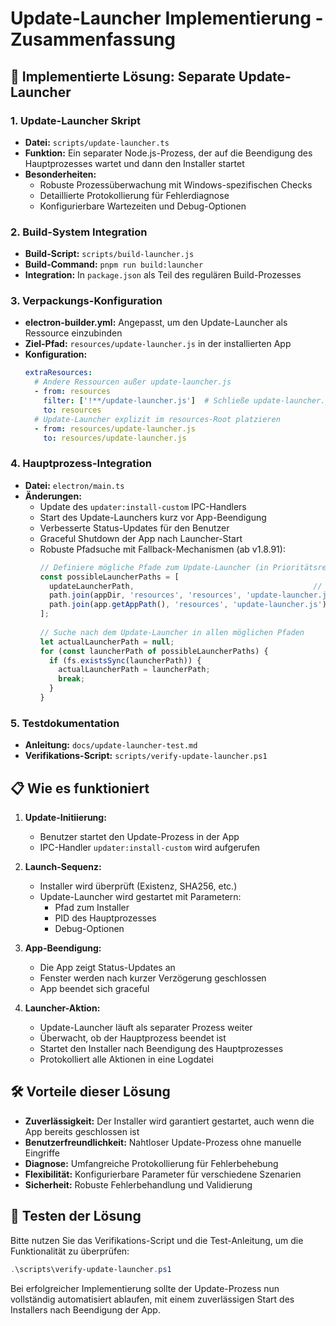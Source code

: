 # Update-Launcher Implementierung - Zusammenfassung

## 🚀 Implementierte Lösung: Separate Update-Launcher

### 1. Update-Launcher Skript
- **Datei:** `scripts/update-launcher.ts`
- **Funktion:** Ein separater Node.js-Prozess, der auf die Beendigung des Hauptprozesses wartet und dann den Installer startet
- **Besonderheiten:**
  - Robuste Prozessüberwachung mit Windows-spezifischen Checks
  - Detaillierte Protokollierung für Fehlerdiagnose
  - Konfigurierbare Wartezeiten und Debug-Optionen

### 2. Build-System Integration
- **Build-Script:** `scripts/build-launcher.js`
- **Build-Command:** `pnpm run build:launcher`
- **Integration:** In `package.json` als Teil des regulären Build-Prozesses

### 3. Verpackungs-Konfiguration
- **electron-builder.yml:** Angepasst, um den Update-Launcher als Ressource einzubinden
- **Ziel-Pfad:** `resources/update-launcher.js` in der installierten App
- **Konfiguration:**
  ```yaml
  extraResources:
    # Andere Ressourcen außer update-launcher.js
    - from: resources
      filter: ['!**/update-launcher.js']  # Schließe update-launcher.js aus
      to: resources
    # Update-Launcher explizit im resources-Root platzieren
    - from: resources/update-launcher.js
      to: resources/update-launcher.js
  ```

### 4. Hauptprozess-Integration
- **Datei:** `electron/main.ts`
- **Änderungen:**
  - Update des `updater:install-custom` IPC-Handlers
  - Start des Update-Launchers kurz vor App-Beendigung
  - Verbesserte Status-Updates für den Benutzer
  - Graceful Shutdown der App nach Launcher-Start
  - Robuste Pfadsuche mit Fallback-Mechanismen (ab v1.8.91):
    ```javascript
    // Definiere mögliche Pfade zum Update-Launcher (in Prioritätsreihenfolge)
    const possibleLauncherPaths = [
      updateLauncherPath,                                        // Primärer Pfad
      path.join(appDir, 'resources', 'resources', 'update-launcher.js'), // Legacy-Fallback
      path.join(app.getAppPath(), 'resources', 'update-launcher.js')     // ASAR-Fallback
    ];
      
    // Suche nach dem Update-Launcher in allen möglichen Pfaden
    let actualLauncherPath = null;
    for (const launcherPath of possibleLauncherPaths) {
      if (fs.existsSync(launcherPath)) {
        actualLauncherPath = launcherPath;
        break;
      }
    }
    ```

### 5. Testdokumentation
- **Anleitung:** `docs/update-launcher-test.md`
- **Verifikations-Script:** `scripts/verify-update-launcher.ps1`

## 📋 Wie es funktioniert

1. **Update-Initiierung:**
   - Benutzer startet den Update-Prozess in der App
   - IPC-Handler `updater:install-custom` wird aufgerufen

2. **Launch-Sequenz:**
   - Installer wird überprüft (Existenz, SHA256, etc.)
   - Update-Launcher wird gestartet mit Parametern:
     - Pfad zum Installer
     - PID des Hauptprozesses
     - Debug-Optionen

3. **App-Beendigung:**
   - Die App zeigt Status-Updates an
   - Fenster werden nach kurzer Verzögerung geschlossen
   - App beendet sich graceful

4. **Launcher-Aktion:**
   - Update-Launcher läuft als separater Prozess weiter
   - Überwacht, ob der Hauptprozess beendet ist
   - Startet den Installer nach Beendigung des Hauptprozesses
   - Protokolliert alle Aktionen in eine Logdatei

## 🛠️ Vorteile dieser Lösung

- **Zuverlässigkeit:** Der Installer wird garantiert gestartet, auch wenn die App bereits geschlossen ist
- **Benutzerfreundlichkeit:** Nahtloser Update-Prozess ohne manuelle Eingriffe
- **Diagnose:** Umfangreiche Protokollierung für Fehlerbehebung
- **Flexibilität:** Konfigurierbare Parameter für verschiedene Szenarien
- **Sicherheit:** Robuste Fehlerbehandlung und Validierung

## 🧪 Testen der Lösung

Bitte nutzen Sie das Verifikations-Script und die Test-Anleitung, um die Funktionalität zu überprüfen:

```powershell
.\scripts\verify-update-launcher.ps1
```

Bei erfolgreicher Implementierung sollte der Update-Prozess nun vollständig automatisiert ablaufen, mit einem zuverlässigen Start des Installers nach Beendigung der App.